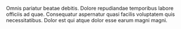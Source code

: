 Omnis pariatur beatae debitis. Dolore repudiandae temporibus labore officiis ad quae. Consequatur aspernatur quasi facilis voluptatem quis necessitatibus. Dolor est qui atque dolor esse earum magni magni.